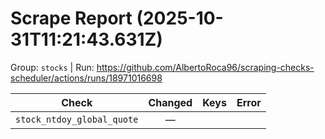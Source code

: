 # Scrape Report (2025-10-31T11:21:43.631Z)

Group: `stocks`  |  Run: https://github.com/AlbertoRoca96/scraping-checks-scheduler/actions/runs/18971016698

| Check | Changed | Keys | Error |
|---|:---:|:--|:--|
| `stock_ntdoy_global_quote` | — |  |  |
